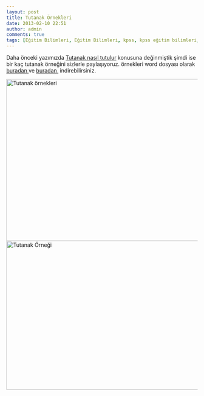```yaml
---
layout: post
title: Tutanak Örnekleri
date: 2013-02-10 22:51
author: admin
comments: true
tags: [Eğitim Bilimleri, Eğitim Bilimleri, kpss, kpss eğitim bilimleri, Makale]
---
```

Daha önceki yazımızda <a title="Tutanak nasıl yazılır, tutulur" href="http://egitimvaktim.com/tutanak-nasil-tutulur">Tutanak nasıl tutulur</a> konusuna değinmiştik şimdi ise bir kaç tutanak örneğini sizlerle paylaşıyoruz. örnekleri word dosyası olarak <a href="http://egitimvaktim.com/dosyalar/2013/02/1-tutanak-orneği.docx">buradan </a>ve <a title="Tutanak örneği" href="http://egitimvaktim.com/dosyalar/2013/02/MUAYENE_RAPORU.doc" target="_blank">buradan </a> indirebilirsiniz.

<a href="http://egitimvaktim.com/tutanak-ornekleri/tutanak_ornekleri" rel="attachment wp-att-8620"><img class="alignnone size-full wp-image-8620" alt="Tutanak örnekleri" src="http://egitimvaktim.com/dosyalar/2013/02/Tutanak_ornekleri.jpg" width="742" height="425" /></a> <a href="http://egitimvaktim.com/tutanak-ornekleri/tutanak-ornegi" rel="attachment wp-att-8619"><img class="alignnone size-full wp-image-8619" alt="Tutanak Örneği" src="http://egitimvaktim.com/dosyalar/2013/02/Tutanak-Örneği.jpg" width="688" height="391" /></a>
